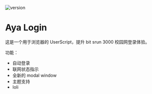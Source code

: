 ![version](https://img.shields.io/badge/version-2.3.1_stable-FF5185.svg?style=flat-square)

# Aya Login

这是一个用于浏览器的 UserScript，提升 bit srun 3000 校园网登录体验。

功能：

- 自动登录 
- 联网状态指示 
- 全新的 modal window
- 主题支持
- loli
